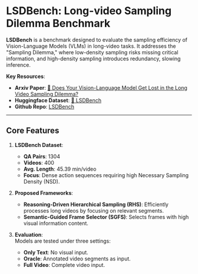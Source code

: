 # LSDBench: Long-video Sampling Dilemma Benchmark

**LSDBench** is a benchmark designed to evaluate the sampling efficiency of Vision-Language Models (VLMs) in long-video tasks. It addresses the "Sampling Dilemma," where low-density sampling risks missing critical information, and high-density sampling introduces redundancy, slowing inference.

**Key Resources**:  
- **Arxiv Paper**: [📖 Does Your Vision-Language Model Get Lost in the Long Video Sampling Dilemma?](https://arxiv.org/abs/2503.12496)  
- **Huggingface Dataset**: [🤗 LSDBench](https://huggingface.co/datasets/TainU/LSDBench)
- **Github Repo**: [LSDBench](https://github.com/dvlab-research/LSDBench/tree/main)
---

## Core Features

1. **LSDBench Dataset**:  
   - **QA Pairs**: 1304  
   - **Videos**: 400  
   - **Avg. Length**: 45.39 min/video  
   - **Focus**: Dense action sequences requiring high Necessary Sampling Density (NSD).  

2. **Proposed Frameworks**:
   - **Reasoning-Driven Hierarchical Sampling (RHS)**: Efficiently processes long videos by focusing on relevant segments.  
   - **Semantic-Guided Frame Selector (SGFS)**: Selects frames with high visual information content.

3. **Evaluation**:  
   Models are tested under three settings:  
   - **Only Text**: No visual input.  
   - **Oracle**: Annotated video segments as input.  
   - **Full Video**: Complete video input.  
